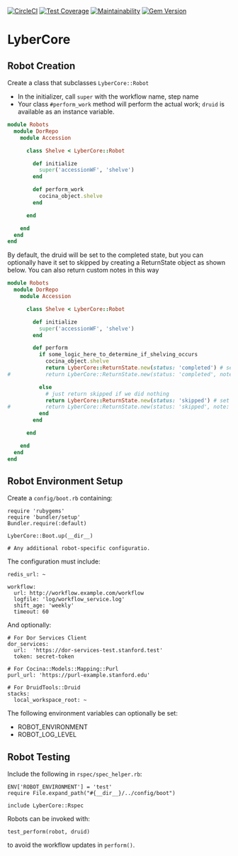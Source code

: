 [![CircleCI](https://circleci.com/gh/sul-dlss/lyber-core/tree/main.svg?style=svg)](https://circleci.com/gh/sul-dlss/lyber-core/tree/main)
[![Test Coverage](https://api.codeclimate.com/v1/badges/472f67659e513e3d8ffa/test_coverage)](https://codeclimate.com/github/sul-dlss/lyber-core/test_coverage)
[![Maintainability](https://api.codeclimate.com/v1/badges/472f67659e513e3d8ffa/maintainability)](https://codeclimate.com/github/sul-dlss/lyber-core/maintainability)
[![Gem Version](https://badge.fury.io/rb/lyber-core.svg)](https://badge.fury.io/rb/lyber-core)

# LyberCore

## Robot Creation

Create a class that subclasses `LyberCore::Robot`

* In the initializer, call `super` with the workflow name, step name
* Your class `#perform_work` method will perform the actual work; `druid` is available as an instance variable.

```ruby
module Robots
  module DorRepo
    module Accession

      class Shelve < LyberCore::Robot

        def initialize
          super('accessionWF', 'shelve')
        end

        def perform_work
          cocina_object.shelve
        end

      end

    end
  end
end
```

By default, the druid will be set to the completed state, but you can optionally have it set to skipped by creating a ReturnState object as shown below.
You can also return custom notes in this way
```ruby
module Robots
  module DorRepo
    module Accession

      class Shelve < LyberCore::Robot

        def initialize
          super('accessionWF', 'shelve')
        end

        def perform
          if some_logic_here_to_determine_if_shelving_occurs
            cocina_object.shelve
            return LyberCore::ReturnState.new(status: 'completed') # set the final state to completed
#           return LyberCore::ReturnState.new(status: 'completed', note: 'some custom note to pass back to workflow') # set the final state to completed with a custom note

          else
            # just return skipped if we did nothing
            return LyberCore::ReturnState.new(status: 'skipped') # set the final state to skipped
#           return LyberCore::ReturnState.new(status: 'skipped', note: 'some custom note to pass back to workflow') # set the final state to skipped with a custom note
          end
        end

      end

    end
  end
end
```

## Robot Environment Setup

Create a `config/boot.rb` containing:
```
require 'rubygems'
require 'bundler/setup'
Bundler.require(:default)

LyberCore::Boot.up(__dir__)

# Any additional robot-specific configuratio.
```

The configuration must include:
```
redis_url: ~

workflow:
  url: http://workflow.example.com/workflow
  logfile: 'log/workflow_service.log'
  shift_age: 'weekly'
  timeout: 60
```

And optionally:
```
# For Dor Services Client
dor_services:
  url:  'https://dor-services-test.stanford.test'
  token: secret-token

# For Cocina::Models::Mapping::Purl
purl_url: 'https://purl-example.stanford.edu'

# For DruidTools::Druid
stacks:
  local_workspace_root: ~
```

The following environment variables can optionally be set:
* ROBOT_ENVIRONMENT
* ROBOT_LOG_LEVEL

## Robot Testing
Include the following in `rspec/spec_helper.rb`:
```
ENV['ROBOT_ENVIRONMENT'] = 'test'
require File.expand_path("#{__dir__}/../config/boot")

include LyberCore::Rspec
```

Robots can be invoked with:
```
test_perform(robot, druid)
```
to avoid the workflow updates in `perform()`.
